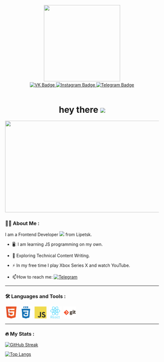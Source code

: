 
<div id="header" align="center">
  <img src="https://media.giphy.com/media/ln7z2eWriiQAllfVcn/giphy.gif" width="250", height="250"/>
  
  <div id="badges">
    <a href="https://vk.com/id97370858">
    <img src="https://img.shields.io/badge/vk-blue?style=for-the-badge&logo=vk&logoColor=white" alt="VK Badge"/>
    </a>
    <a href="www.instagram.com/mymakill/">
    <img src="https://img.shields.io/badge/Instagram-red?style=for-the-badge&logo=instagram&logoColor=white" alt="Instagram Badge"/>
    </a>
    <a href="https://t.me/mymakil">
    <img src="https://img.shields.io/badge/Telegram-blue?style=for-the-badge&logo=telegram&logoColor=white" alt="Telegram Badge"/>
    </a>
  </div>
  
  <img src="https://komarev.com/ghpvc/?username=mymakill&style=flat-square&color=blue" alt=""/>
  
  <h1>
  hey there
  <img src="https://media.giphy.com/media/hvRJCLFzcasrR4ia7z/giphy.gif" width="5%"/>
</h1>
  
</div>

<div align="center">
  <img src="https://media.giphy.com/media/f3iwJFOVOwuy7K6FFw/giphy.gif" width="600" height="300"/>
</div>

### :man_technologist: About Me :

I am a Frontend Developer <img src="https://media.giphy.com/media/WUlplcMpOCEmTGBtBW/giphy.gif" width="30"> from Lipetsk.

- 🖥️: I am learning JS programming on my own.

- :seedling: Exploring Technical Content Writing.

- :zap: In my free time I play Xbox Series X and watch YouTube.

- :mailbox:How to reach me: [![Telegram](https://img.shields.io/badge/-mymakill-blue?style=flat&logo=telegram&logoColor=white)](https://t.me/mymakil)

---

### :hammer_and_wrench: Languages and Tools :

<div>
 <img src="https://github.com/devicons/devicon/blob/master/icons/html5/html5-original.svg" title="HTML5" alt="HTML" width="40" height="40"/>&nbsp;
 <img src="https://github.com/devicons/devicon/blob/master/icons/css3/css3-plain-wordmark.svg"  title="CSS3" alt="CSS" width="40" height="40"/>&nbsp;
 <img src="https://github.com/devicons/devicon/blob/master/icons/javascript/javascript-original.svg" title="JavaScript" alt="JavaScript" width="40" height="40"/>&nbsp;
 <img src="https://github.com/devicons/devicon/blob/master/icons/react/react-original-wordmark.svg" title="React" alt="React" width="40" height="40"/>&nbsp; 
 <img src="https://github.com/devicons/devicon/blob/master/icons/git/git-original-wordmark.svg" title="Git" **alt="Git" width="40" height="40"/>
</div>

---

### :fire: My Stats :

[![GitHub Streak](http://github-readme-streak-stats.herokuapp.com?user=mymakill&theme=dark&background=000000)](https://git.io/streak-stats)

[![Top Langs](https://github-readme-stats.vercel.app/api/top-langs/?username=mymakill&layout=compact&theme=vision-friendly-dark)](https://github.com/anuraghazra/github-readme-stats)



<!--
**mymakill/mymakill** is a ✨ _special_ ✨ repository because its `README.md` (this file) appears on your GitHub profile.

Here are some ideas to get you started:


- 🔭 I’m currently working on ...
- 🌱 I’m currently learning ...
- 👯 I’m looking to collaborate on ...
- 🤔 I’m looking for help with ...
- 💬 Ask me about ...
- 📫 How to reach me: ...
- 😄 Pronouns: ...
- ⚡ Fun fact: ...
-->

